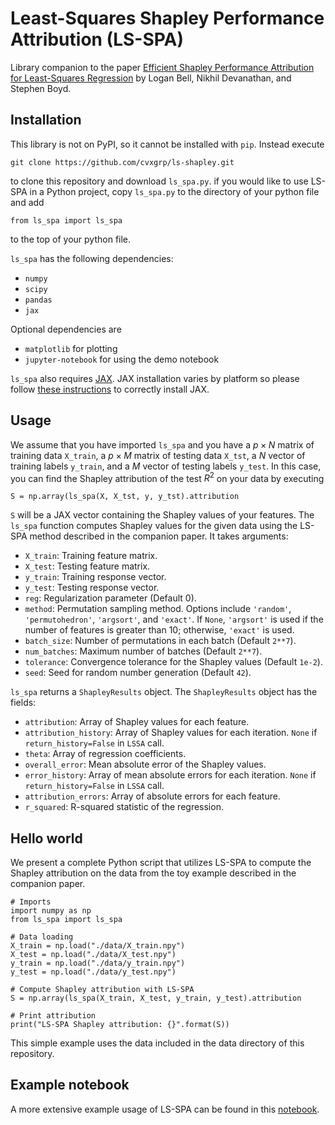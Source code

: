 # Least-Squares Shapley Performance Attribution (LS-SPA)

Library companion to the paper [Efficient Shapley Performance Attribution for Least-Squares
Regression](https://web.stanford.edu/~boyd/papers/ls_shapley.html) by Logan Bell, 
Nikhil Devanathan, and Stephen Boyd.

## Installation

This library is not on PyPI, so it cannot be installed with `pip`.
Instead execute
```
git clone https://github.com/cvxgrp/ls-shapley.git
```
to clone this repository and download `ls_spa.py`. if you would like to use
LS-SPA in a Python project, copy `ls_spa.py` to the directory of your python
file and add 
```
from ls_spa import ls_spa
```
to the top of your python file.

`ls_spa` has the following dependencies:
- `numpy`
- `scipy`
- `pandas`
- `jax`

Optional dependencies are
- `matplotlib` for plotting
- `jupyter-notebook` for using the demo notebook

`ls_spa` also requires [JAX](https://github.com/google/jax). 
JAX installation varies by platform so please follow 
[these instructions](https://github.com/google/jax#installation)
to correctly install JAX.

## Usage

We assume that you have imported `ls_spa` and you have a $p\times N$
matrix of training data `X_train`, a $p\times M$ matrix of testing data `X_tst`,
a $N$ vector of training labels `y_train`, and a $M$ vector of testing labels `y_test`.
In this case, you can find the Shapley attribution of the test $R^2$ on your data by
executing

```
S = np.array(ls_spa(X, X_tst, y, y_tst).attribution
```

`S` will be a JAX vector containing the Shapley values of your features.
The `ls_spa` function computes Shapley values for the given data using
the LS-SPA method described in the companion paper. It takes arguments:

- `X_train`: Training feature matrix.
- `X_test`: Testing feature matrix.
- `y_train`: Training response vector.
- `y_test`: Testing response vector.
- `reg`: Regularization parameter (Default 0).
- `method`: Permutation sampling method. Options include `'random'`, 
  `'permutohedron'`, `'argsort'`, and `'exact'`. If `None`, `'argsort'` is used 
  if the number of features is greater than 10; otherwise, `'exact'` is used.
- `batch_size`: Number of permutations in each batch (Default `2**7`).
- `num_batches`: Maximum number of batches (Default `2**7`).
- `tolerance`: Convergence tolerance for the Shapley values (Default `1e-2`).
- `seed`: Seed for random number generation (Default `42`).

`ls_spa` returns a `ShapleyResults` object. The `ShapleyResults` object
has the fields:
- `attribution`: Array of Shapley values for each feature.
- `attribution_history`: Array of Shapley values for each iteration. 
  `None` if `return_history=False` in `LSSA` call.
- `theta`: Array of regression coefficients.
- `overall_error`: Mean absolute error of the Shapley values.
- `error_history`: Array of mean absolute errors for each iteration. 
  `None` if `return_history=False` in `LSSA` call.
- `attribution_errors`: Array of absolute errors for each feature.
- `r_squared`: R-squared statistic of the regression.

## Hello world

We present a complete Python script that utilizes LS-SPA to compute
the Shapley attribution on the data from the toy example described 
in the companion paper.

```
# Imports
import numpy as np
from ls_spa import ls_spa

# Data loading
X_train = np.load("./data/X_train.npy")
X_test = np.load("./data/X_test.npy")
y_train = np.load("./data/y_train.npy")
y_test = np.load("./data/y_test.npy")

# Compute Shapley attribution with LS-SPA
S = np.array(ls_spa(X_train, X_test, y_train, y_test).attribution

# Print attribution
print("LS-SPA Shapley attribution: {}".format(S))
```

This simple example uses the data included in the data directory of this
repository.

## Example notebook

A more extensive example usage of LS-SPA can be found in 
this [notebook](./shapley_toy.ipynb).

